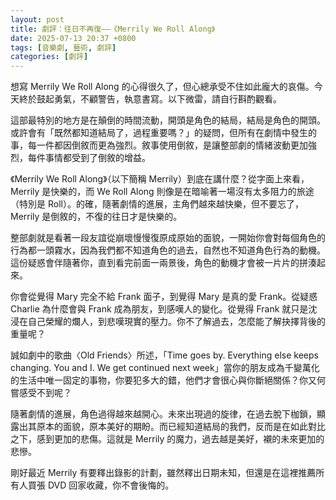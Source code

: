 ```yaml
---
layout: post
title: 劇評：往日不再復——《Merrily We Roll Along》
date: 2025-07-13 20:37 +0800
tags: [音樂劇, 藝術, 劇評]
categories: [劇評]
---
```


想寫 Merrily We Roll Along 的心得很久了，但心總承受不住如此龐大的哀傷。今天終於鼓起勇氣，不顧警告，執意書寫。以下微雷，請自行斟酌觀看。

這部最特別的地方是在顛倒的時間流動，開頭是角色的結局，結局是角色的開頭。或許會有「既然都知道結局了，過程重要嗎？」的疑問，但所有在劇情中發生的事，每一件都因倒敘而更為強烈。敘事使用倒敘，是讓整部劇的情緒波動更加強烈，每件事情都受到了倒敘的增益。

《Merrily We Roll Along》（以下簡稱 Merrily）到底在講什麼？從字面上來看，Merrily 是快樂的，而 We Roll Along 則像是在暗喻著一場沒有太多阻力的旅途（特別是 Roll）。的確，隨著劇情的進展，主角們越來越快樂，但不要忘了，Merrily 是倒敘的，不復的往日才是快樂的。

整部劇就是看著一段友誼從崩壞慢慢復原成原始的面貌，一開始你會對每個角色的行為都一頭霧水，因為我們都不知道角色的過去，自然也不知道角色行為的動機。這份疑惑會伴隨著你，直到看完前面一兩景後，角色的動機才會被一片片的拼湊起來。

你會從覺得 Mary 完全不給 Frank 面子，到覺得 Mary 是真的愛 Frank。從疑惑 Charlie 為什麼會與 Frank 成為朋友，到感嘆人的變化。從覺得 Frank 就只是沈浸在自己榮耀的爛人，到悲嘆現實的壓力。你不了解過去，怎麼能了解抉擇背後的重量呢？

誠如劇中的歌曲〈Old Friends〉所述，「Time goes by. Everything else keeps changing. You and I. We get continued next week」當你的朋友成為千變萬化的生活中唯一固定的事物，你要犯多大的錯，他們才會很心與你斷絕關係？你又何嘗感受不到呢？

隨著劇情的進展，角色過得越來越開心。未來出現過的旋律，在過去脫下枷鎖，顯露出其原本的面貌，原本美好的期盼。而已經知道結局的我們，反而是在如此對比之下，感到更加的悲傷。這就是 Merrily 的魔力，過去越是美好，襯的未來更加的悲慘。

剛好最近 Merrily 有要釋出錄影的計劃，雖然釋出日期未知，但還是在這裡推薦所有人買張 DVD 回家收藏，你不會後悔的。